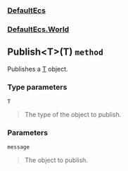 ### [DefaultEcs](./DefaultEcs.md 'DefaultEcs')
### [DefaultEcs.World](./DefaultEcs-World.md 'DefaultEcs.World')
## Publish&lt;T&gt;(T) `method`
Publishes a [T](#DefaultEcs-World-Publish-T-(T)-T 'DefaultEcs.World.Publish&lt;T&gt;(T).T') object.
### Type parameters

<a name='DefaultEcs-World-Publish-T-(T)-T'></a>
`T`
>The type of the object to publish.
### Parameters

<a name='DefaultEcs-World-Publish-T-(T)-message'></a>
`message`
>The object to publish.
